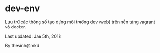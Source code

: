 # dev-env

Lưu trữ các thông số tạo dựng môi trường dev (web) trên nền tảng vagrant và docker.

Last updated: Jan 5th, 2018

By thevinh@mkd
